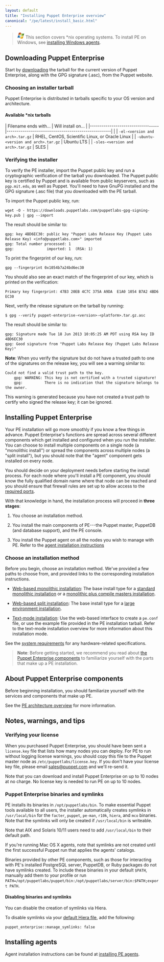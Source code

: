 ```yaml
---
layout: default
title: "Installing Puppet Enterprise overview"
canonical: "/pe/latest/install_basic.html"
---
```



[downloadpe]: http://info.puppetlabs.com/download-pe.html

> ![windows logo](./images/windows-logo-small.jpg) This section covers \*nix operating systems. To install PE on Windows, see [installing Windows agents](./install_windows.html).

Downloading Puppet Enterprise
-----

Start by [downloading][downloadpe] the tarball for the current version of Puppet Enterprise, along with the GPG signature (.asc), from the Puppet website.

### Choosing an installer tarball

Puppet Enterprise is distributed in tarballs specific to your OS version and architecture.

#### Available \*nix tarballs

|      Filename ends with...        |                     Will install on...                 |
|-----------------------------------|-----------------------------------------------------|  |
| `-el-<version and arch>.tar.gz`      | RHEL, CentOS, Scientific Linux, or Oracle Linux  |
| `-ubuntu-<version and arch>.tar.gz`  | Ubuntu LTS                                       |
| `-sles-<version and arch>.tar.gz`    | SLES                                             |

### Verifying the installer

To verify the PE installer, import the Puppet public key and run a cryptographic verification of the tarball you downloaded. The Puppet public key is certified by Puppet and is available from public keyservers, such as `pgp.mit.edu`, as well as Puppet. You'll need to have GnuPG installed and the GPG signature (.asc file) that you downloaded with the PE tarball.

To import the Puppet public key, run:

    wget -O - https://downloads.puppetlabs.com/puppetlabs-gpg-signing-key.pub | gpg --import

The result should be similar to:

    gpg: key 4BD6EC30: public key "Puppet Labs Release Key (Puppet Labs Release Key) <info@puppetlabs.com>" imported
    gpg: Total number processed: 1
    gpg:               imported: 1  (RSA: 1)

To print the fingerprint of our key, run:

    gpg --fingerprint 0x1054b7a24bd6ec30

You should also see an exact match of the fingerprint of our key, which is printed on the verification:

    Primary key fingerprint: 47B3 20EB 4C7C 375A A9DA  E1A0 1054 B7A2 4BD6 EC30

Next, verify the release signature on the tarball by running:

    $ gpg --verify puppet-enterprise-<version>-<platform>.tar.gz.asc

The result should be similar to:

    gpg: Signature made Tue 18 Jun 2013 10:05:25 AM PDT using RSA key ID 4BD6EC30
    gpg: Good signature from "Puppet Labs Release Key (Puppet Labs Release Key)"

 **Note**: When you verify the signature but do not have a trusted path to one of the signatures on the release key, you will see a warning similar to:

    Could not find a valid trust path to the key.
        gpg: WARNING: This key is not certified with a trusted signature!
        gpg:          There is no indication that the signature belongs to the owner.

This warning is generated because you have not created a trust path to certify who signed the release key; it can be ignored.

Installing Puppet Enterprise
-----

Your PE installation will go more smoothly if you know a few things in advance. Puppet Enterprise's functions are spread across several different components which get installed and configured when you run the installer. You can choose to install multiple components on a single node (a "monolithic install") or spread the components across multiple nodes (a "split install"), but you should note that the "agent" component gets installed on every node.

You should decide on your deployment needs before starting the install process. For each node where you'll install a PE component, you should know the fully qualified domain name where that node can be reached and you should ensure that firewall rules are set up to allow access to the [required ports](./install_system_requirements.html#firewall-configuration).

With that knowledge in hand, the installation process will proceed in **three stages**:

1. You choose an installation method.

2. You install the main components of PE---the Puppet master, PuppetDB (and database support), and the PE console.

3. You install the Puppet agent on all the nodes you wish to manage with PE. Refer to the [agent installation instructions](./install_agents.html)

### Choose an installation method

Before you begin, choose an installation method. We've provided a few paths to choose from, and provided links to the corresponding installation instructions.

   * [Web-based monolithic installation](./install_pe_mono.html): The base install type for a [standard monolithic installation](./install_system_requirements.html#monolithic-installation) or a [monolithic plus compile masters installation](./install_system_requirements.html#monolithic-plus-compile-masters-installation). 

   * [Web-based split installation](./install_pe_split.html): The base install type for a [large environment installation](./install_system_requirements.html#large-environment-installation).
   
   * [Text-mode installation](./install_text_mode.html): Use the web-based interface to create a `pe.conf` file, or use the example file provided in the PE installation tarball. Refer to the text-mode installation overview for more information about this installation mode.  

See the [system requirements](./install_system_requirements.html) for any hardware-related specifications.

>**Note**: Before getting started, we recommend you read about [the Puppet Enterprise components](#about-puppet-enterprise-components) to familiarize yourself with the parts that make up a PE installation.

About Puppet Enterprise components
---------

Before beginning installation, you should familiarize yourself with the services and components that make up PE.

See the [PE architecture overview](./pe_architecture_overview.html) for more information.


Notes, warnings, and tips
---------

### Verifying your license

When you purchased Puppet Enterprise, you should have been sent a `license.key` file that lists how many nodes you can deploy. For PE to run without logging license warnings, you should copy this file to the Puppet master node as `/etc/puppetlabs/license.key`. If you don't have your license key file, please email <sales@puppet.com> and we'll re-send it.

Note that you can download and install Puppet Enterprise on up to 10 nodes at no charge. No license key is needed to run PE on up to 10 nodes.

### Puppet Enterprise binaries and symlinks

PE installs its binaries in `/opt/puppetlabs/bin`. To make essential Puppet tools available to all users, the installer automatically creates symlinks in `/usr/local/bin` for the `facter`, `puppet`, `pe-man`, `r10k`, `hiera`,  and `mco` binaries. Note that the symlinks will only be created if `/usr/local/bin` is writeable.

Note that AIX and Solaris 10/11 users need to add `/usr/local/bin` to their default path.

If you're running Mac OS X agents, note that symlinks are not created until the first successful Puppet run that applies the agents' catalogs.

Binaries provided by other PE components, such as those for interacting with PE's installed PostgreSQL server, PuppetDB, or Ruby packages do not have symlinks created. To include these binaries in your default `$PATH`, manually add them to your profile or run `PATH=/opt/puppetlabs/puppet/bin:/opt/puppetlabs/server/bin:$PATH;export PATH`.

#### Disabling binaries and symlinks

You can disable the creation of symlinks via Hiera. 

To disable symlinks via your [default Hiera file](./config_intro.html#configure-settings-with-hiera), add the following:

~~~
puppet_enterprise::manage_symlinks: false
~~~

Installing agents
-----

Agent installation instructions can be found at [installing PE agents](./install_agents.html).

